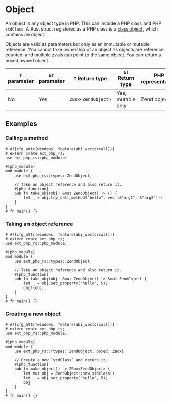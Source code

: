 # Object

An object is any object type in PHP. This can include a PHP class and PHP
`stdClass`. A Rust struct registered as a PHP class is a [class object], which
contains an object.

Objects are valid as parameters but only as an immutable or mutable reference.
You cannot take ownership of an object as objects are reference counted, and
multiple zvals can point to the same object. You can return a boxed owned
object.

| `T` parameter | `&T` parameter | `T` Return type    | `&T` Return type  | PHP representation |
| ------------- | -------------- | ------------------ | ----------------- | ------------------ |
| No            | Yes            | `ZBox<ZendObject>` | Yes, mutable only | Zend object.       |

## Examples

### Calling a method

```rust,no_run
# #![cfg_attr(windows, feature(abi_vectorcall))]
# extern crate ext_php_rs;
use ext_php_rs::php_module;

#[php_module]
mod module {
    use ext_php_rs::types::ZendObject;

    // Take an object reference and also return it.
    #[php_function]
    pub fn take_obj(obj: &mut ZendObject) -> () {
        let _ = obj.try_call_method("hello", vec![&"arg1", &"arg2"]);
    }
}
# fn main() {}
```

### Taking an object reference

```rust,no_run
# #![cfg_attr(windows, feature(abi_vectorcall))]
# extern crate ext_php_rs;
use ext_php_rs::php_module;

#[php_module]
mod module {
    use ext_php_rs::types::ZendObject;

    // Take an object reference and also return it.
    #[php_function]
    pub fn take_obj(obj: &mut ZendObject) -> &mut ZendObject {
        let _ = obj.set_property("hello", 5);
        dbg!(obj)
    }
}
# fn main() {}
```

### Creating a new object

```rust,no_run
# #![cfg_attr(windows, feature(abi_vectorcall))]
# extern crate ext_php_rs;
use ext_php_rs::php_module;

#[php_module]
mod module {
    use ext_php_rs::{types::ZendObject, boxed::ZBox};

    // Create a new `stdClass` and return it.
    #[php_function]
    pub fn make_object() -> ZBox<ZendObject> {
        let mut obj = ZendObject::new_stdclass();
        let _ = obj.set_property("hello", 5);
        obj
    }
}
# fn main() {}
```

[class object]: ./class_object.md

